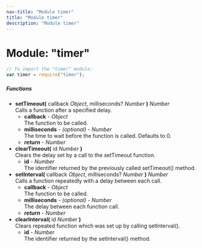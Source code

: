 ```yaml
---
nav-title: "Module timer"
title: "Module timer"
description: "Module timer"
---
```

# Module: "timer"

``` JavaScript
// To import the "timer" module:
var timer = require("timer");
```

##### Functions
 - **setTimeout(** callback _Object_, milliseconds? _Number_ **)** _Number_  
     Calls a function after a specified delay.
   - **callback** - _Object_  
     The function to be called.
   - **milliseconds** - _(optional)_ - _Number_  
     The time to wait before the function is called. Defaults to 0.
   - _**return**_ - _Number_
 - **clearTimeout(** id _Number_ **)**  
     Clears the delay set by a call to the setTimeout function.
   - **id** - _Number_  
     The identifier returned by the previously called setTimeout() method.
 - **setInterval(** callback _Object_, milliseconds? _Number_ **)** _Number_  
     Calls a function repeatedly with a delay between each call.
   - **callback** - _Object_  
     The function to be called.
   - **milliseconds** - _(optional)_ - _Number_  
     The delay between each function call.
   - _**return**_ - _Number_
 - **clearInterval(** id _Number_ **)**  
     Clears repeated function which was set up by calling setInterval().
   - **id** - _Number_  
     The identifier returned by the setInterval() method.